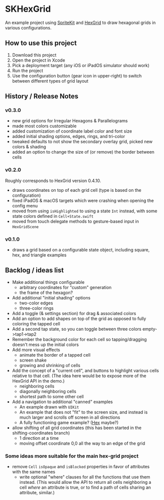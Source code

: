 # SKHexGrid

An example project using [SpriteKit](https://developer.apple.com/spritekit/) and [HexGrid](https://github.com/fananek/hex-grid) to draw hexagonal grids in various configurations.


## How to use this project

1. Download this project
2. Open the project in Xcode
3. Pick a deployment target (any iOS or iPadOS simulator should work)
4. Run the project
5. Use the configuration button (gear icon in upper-right) to switch between different types of grid layout


## History / Release Notes

### v0.3.0

* new grid options for Irregular Hexagons & Parallelograms
* made most colors customizable
* added customization of coordinate label color and font size
* added initial shading options, edges, rings, and tri-color
* tweaked defaults to not show the secondary overlay grid, picked new colors & shading
* added an option to change the size of (or remove) the border between cells

### v0.2.0

Roughly corresponds to HexGrid version 0.4.10.

* draws coordinates on top of each grid cell (type is based on the configuration)
* fixed iPadOS & macOS targets which were crashing when opening the config menu
* moved from using `isHighlighted` to using a state `Int` instead, with some state colors defined in `Cell+State.swift`
* moved from touch delegate methods to gesture-based input in `HexGridScene`

### v0.1.0

* draws a grid based on a configurable state object, including square, hex, and triangle examples


## Backlog / ideas list

* Make additional things configurable
  - arbitrary coordinates for "custom" generation
  - the frame of the hexagon?
* Add additional "initial shading" options
  - two-color edges
  - three-color rings
* Add a toggle (& settings section) for drag & associated colors
* Add an option to add shapes on top of the grid as opposed to fully coloring the tapped cell
* Add a second tap state, so you can toggle between three colors empty->tap1->tap2
* Remember the background color for each cell so tapping/dragging doesn't mess up the initial colors
* Add more visual effects
  - animate the border of a tapped cell
  - screen shake
  - growing and shrinking of cells
* Add the concept of a "current cell", and buttons to highlight various cells relative to that cell. (The idea here would be to expose more of the HexGrid API in the demo.)
  - neighboring cells
  - diagonally neighboring cells
  - shortest path to some other cell
* Add a navigation to additional "canned" examples
  - An example drawn with `UIKit`
  - An example that does not "fit" to the screen size, and instead is much larger and scrolls off screen in all directions
  - A fully functioning game example? ([Hex](https://en.wikipedia.org/wiki/Hex_(board_game)) maybe?)
* allow shifting of all grid coordinates (this has been started in the shifting-coordinates branch)
  - 1 direction at a time
  - moving offset coordinate 0,0 all the way to an edge of the grid

### Some ideas more suitable for the main hex-grid project

* remove `Cell` `isOpaque` and `isBlocked` properties in favor of attributes with the same names
  - write optional "where" clauses for all the functions that use them instead. (This would allow the API to return all cells neighboring a cell _where_ an attribute is true, or to find a path of cells sharing an attribute, similar.)
